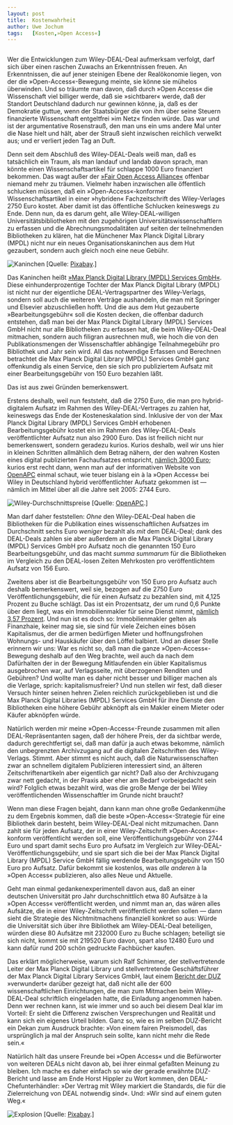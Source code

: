 ```yaml
---
layout:	post
title:	Kostenwahrheit
author:	Uwe Jochum
tags:   [Kosten,»Open Access«]
---
```


<img src="http://vg05.met.vgwort.de/na/2f2698c09ada48fa81bc3e37b6ea7d3a" width="1" height="1" alt="">

Wer die Entwicklungen zum Wiley-DEAL-Deal aufmerksam verfolgt,
darf sich über einen raschen Zuwachs an Erkenntnissen freuen. An
Erkenntnissen, die auf jener steinigen Ebene der Realökonomie
liegen, von der die »Open-Access«-Bewegung meinte, sie könne sie
mühelos überwinden. Und so träumte man davon, daß durch »Open
Access« die Wissenschaft viel billiger werde, daß sie
»sichtbarer« werde, daß der Standort Deutschland dadurch nur
gewinnen könne, ja, daß es der Demokratie guttue, wenn der
Staatsbürger die von ihm über seine Steuern finanzierte
Wissenschaft entgeltfrei »im Netz« finden würde. Das war und ist
der argumentative Rosenstrauß, den man uns ein ums andere Mal
unter die Nase hielt und hält, aber der Strauß sieht inzwischen
reichlich verwelkt aus; und er verliert jeden Tag an Duft.

Denn seit dem Abschluß des Wiley-DEAL-Deals weiß man, daß es
tatsächlich ein Traum, als man landauf und landab davon sprach,
man könnte einen Wissenschaftsartikel für schlappe 1000 Euro
finanziert bekommen. Das wagt außer der [»Fair Open Access
Alliance«](https://www.fairopenaccess.org/) offenbar niemand mehr
zu träumen. Vielmehr haben inzwischen alle öffentlich schlucken
müssen, daß ein »Open-Access«-konformer Wissenschaftsartikel in
einer »hybriden« Fachzeitschrift des Wiley-Verlages 2750 Euro
kostet. Aber damit ist das öffentliche Schlucken keineswegs zu
Ende. Denn nun, da es darum geht, alle Wiley-DEAL-willigen
Universitätsbibliotheken mit den zugehörigen
Universitätswissenschaftlern zu erfassen und die
Abrechnungsmodalitäten auf seiten der teilnehmenden Bibliotheken
zu klären, hat die Münchener Max Planck Digital Library (MPDL)
nicht nur ein neues Organisationskaninchen aus dem Hut gezaubert,
sondern auch gleich noch eine neue Gebühr.

![Kaninchen](/5artikel/material/pixabay-kaninchen-hut.png
"Kaninchen") [Quelle: [Pixabay](https://pixabay.com/de/).]

Das Kaninchen heißt [»Max Planck Digital Library (MPDL) Services
GmbH«](http://mpdl-services.de/). Diese einhunderprozentige
Tochter der Max Planck Digital Library (MPDL) ist nicht nur der
eigentliche DEAL-Vertragspartner des Wiley-Verlags, sondern soll
auch die weiteren Verträge aushandeln, die man mit Springer und
Elsevier abzuschließen hofft. Und die aus dem Hut gezauberte
»Bearbeitungsgebühr« soll die Kosten decken, die offenbar dadurch
entstehen, daß man bei der Max Planck Digital Library (MPDL)
Services GmbH nicht nur alle Bibliotheken zu erfassen hat, die
beim Wiley-DEAL-Deal mitmachen, sondern auch filigran ausrechnen
muß, wie hoch die von den Publikationsmengen der Wissenschaftler
abhängige Teilnahmegebühr pro Bibliothek und Jahr sein wird. All
das notwendige Erfassen und Berechnen betrachtet die Max Planck
Digital Library (MPDL) Services GmbH ganz offenkundig als einen
Service, den sie sich pro publiziertem Aufsatz mit einer
Bearbeitungsgebühr von 150 Euro bezahlen läßt.

Das ist aus zwei Gründen bemerkenswert.

Erstens deshalb, weil nun feststeht, daß die 2750 Euro, die man
pro hybrid-digitalem Aufsatz im Rahmen des Wiley-DEAL-Vertrages
zu zahlen hat, keineswegs das Ende der Kosteneskalation
sind. Inklusive der von der Max Planck Digital Library (MPDL)
Services GmbH erhobenen Bearbeitungsgebühr kostet ein im Rahmen
des Wiley-DEAL-Deals veröffentlichter Aufsatz nun also 2900
Euro. Das ist freilich nicht nur bemerkenswert, sondern geradezu
kurios. Kurios deshalb, weil wir uns hier in kleinen Schritten
allmählich dem Betrag nähern, der den wahren Kosten eines digital
publizierten Fachaufsatzes entspricht, [nämlich 3000
Euro](https://uwejochum.github.io/5artikel/2018/02/02/politische-zahlen-mpdl/);
kurios erst recht dann, wenn man auf der informativen Website von
[OpenAPC](https://treemaps.intact-project.org/apcdata/openapc/)
einmal schaut, wie teuer bislang ein à la »Open Access« bei Wiley
in Deutschland hybrid veröffentlichter Aufsatz gekommen ist —
nämlich im Mittel über all die Jahre seit 2005: 2744 Euro.

![Wiley-Durchschnittspreise](/5artikel/material/openapc-wiley-durchschnittspreise-2005-2019.png
"Wiley-Durchschnittspreise") [Quelle:
[OpenAPC](https://treemaps.intact-project.org/apcdata/openapc/#publisher/Wiley-Blackwell/is_hybrid=TRUE&country=DEU).]

Man darf daher feststellen: *Ohne* den Wiley-DEAL-Deal haben die
Bibliotheken für die Publikation eines wissenschaftlichen
Aufsatzes im Durchschnitt sechs Euro *weniger* bezahlt als *mit*
dem DEAL-Deal; dank des DEAL-Deals zahlen sie aber außerdem an
die Max Planck Digital Library (MPDL) Services GmbH pro Aufsatz
noch die genannten 150 Euro Bearbeitungsgebühr, und das macht
*summa summarum* für die Bibliotheken im Vergleich zu den
DEAL-losen Zeiten Mehrkosten pro veröffentlichtem Aufsatz von 156
Euro.

Zweitens aber ist die Bearbeitungsgebühr von 150 Euro pro Aufsatz
auch deshalb bemerkenswert, weil sie, bezogen auf die 2750 Euro
Veröffentlichungsgebühr, die für einen Aufsatz zu bezahlen sind,
mit 4,125 Prozent zu Buche schlägt. Das ist ein Prozentsatz, der
um rund 0,6 Punkte über dem liegt, was ein Immobilienmakler für
seine Dienst nimmt, [nämlich 3,57
Prozent](https://www.immoverkauf24.de/immobilienmakler/maklerprovision/). Und
nun ist es doch so: Immobilienmakler gelten als Finanzhaie,
keiner mag sie, sie sind für viele Zeichen eines bösen
Kapitalismus, der die armen bedürfigen Mieter und hoffnungsfrohen
Wohnungs- und Hauskäufer über den Löffel balbiert. Und an dieser
Stelle erinnern wir uns: War es nicht so, daß man die ganze
»Open-Access«-Bewegung deshalb auf den Weg brachte, weil auch da
nach dem Dafürhalten der in der Bewegung Mitlaufenden ein übler
Kapitalismus ausgebrochen war, auf Verlagsseite, mit überzogenen
Renditen und Gebühren? Und wollte man es daher nicht besser und
billiger machen als die Verlage, sprich: kapitalismusfreier? Und
nun stellen wir fest, daß dieser Versuch hinter seinen hehren
Zielen reichlich zurückgeblieben ist und die Max Planck Digital
Libraries (MPDL) Services GmbH für ihre Dienste den Bibliotheken
eine höhere Gebühr abknöpft als ein Makler einem Mieter oder
Käufer abknöpfen würde.

Natürlich werden mir meine »Open-Access«-Freunde zusammen mit
allen DEAL-Repräsentanten sagen, daß der höhere Preis, der da
sichtbar werde, dadurch gerechtfertigt sei, daß man dafür ja auch
etwas bekomme, nämlich den unbegrenzten Archivzugang auf die
digitalen Zeitschriften des Wiley-Verlags. Stimmt. Aber stimmt es
nicht auch, daß die Naturwissenschaften zwar an schnellem
digitalem Publizieren interessiert sind, an älteren
Zeitschriftenartikeln aber eigentlich gar nicht? Daß also der
Archivzugang zwar nett gedacht, in der Praxis aber eher am Bedarf
vorbeigedacht sein wird? Folglich etwas bezahlt wird, was die
große Menge der bei Wiley veröffentlichenden Wissenschaftler im
Grunde nicht braucht?

Wenn man diese Fragen bejaht, dann kann man ohne große
Gedankenmühe zu dem Ergebnis kommen, daß die beste
»Open-Access«-Strategie für eine Bibliothek darin besteht, beim
Wiley-DEAL-Deal nicht mitzumachen. Dann zahlt sie für jeden
Aufsatz, der in einer Wiley-Zeitschrift »Open-Access«-konform
veröffentlicht werden soll, eine Veröffentlichungsgebühr von 2744
Euro und spart damit sechs Euro pro Aufsatz im Vergleich zur
Wiley-DEAL-Veröffentlichungsgebühr, und sie spart sich die bei
der Max Planck Digital Library (MPDL) Service GmbH fällig
werdende Bearbeitungsgebühr von 150 Euro pro Aufsatz. Dafür
bekommt sie kostenlos, was *alle anderen* à la »Open Access«
publizieren, also alles Neue und Aktuelle.

Geht man einmal gedankenexperimentell davon aus, daß an einer
deutschen Universität pro Jahr durchschnittlich etwa 80 Aufsätze
à la »Open Access« veröffentlicht werden, und nimmt man an, das
wären alles Aufsätze, die in einer Wiley-Zeitschrift
veröffentlicht werden sollen — dann sieht die Strategie des
Nichtmitmachens finanziell konkret so aus: Würde die Universität
sich über ihre Bibliothek am Wiley-DEAL-Deal beteiligen, würden
diese 80 Aufsätze mit 232000 Euro zu Buche schlagen; beteiligt
sie sich nicht, kommt sie mit 219520 Euro davon, spart also 12480
Euro und kann dafür rund 200 schön gedruckte Fachbücher kaufen.

Das erklärt möglicherweise, warum sich Ralf Schimmer, der
stellvertretende Leiter der Max Planck Digital Library und
stellvertretende Geschäftsführer der Max Planck Digital Library
Services GmbH, laut einem [Bericht der
DUZ](https://www.duz.de/beitrag/!/id/607/der-preis-des-freien-zugangs)
»verwundert« darüber gezeigt hat, daß nicht alle der 600
wissenschaftlichen Einrichtungen, die man zum Mitmachen beim
Wiley-DEAL-Deal schriftlich eingeladen hatte, die Einladung
angenommen haben. Denn wer rechnen kann, ist wie immer und so
auch bei diesem Deal klar im Vorteil: Er sieht die Differenz
zwischen Versprechungen und Realität und kann sich ein eigenes
Urteil bilden. Ganz so, wie es im selben DUZ-Bericht ein Dekan
zum Ausdruck brachte: »Von einem fairen Preismodell, das
ursprünglich ja mal der Anspruch sein sollte, kann nicht mehr die
Rede sein.«

Natürlich hält das unsere Freunde bei »Open Access« und die
Befürworter von weiteren DEALs nicht davon ab, bei ihrer einmal
gefaßten Meinung zu bleiben. Ich mache es daher einfach so wie
der gerade erwähnte DUZ-Bericht und lasse am Ende Horst Hippler
zu Wort kommen, den DEAL-Chefunterhändler: »Der Vertrag mit Wiley
markiert die Standards, die für die Zielerreichung von DEAL
notwendig sind«. Und: »Wir sind auf einem guten Weg.«

![Explosion](/5artikel/material/pixabay-explosion.png
"Explosion") [Quelle: [Pixabay](https://pixabay.com/de/).]
